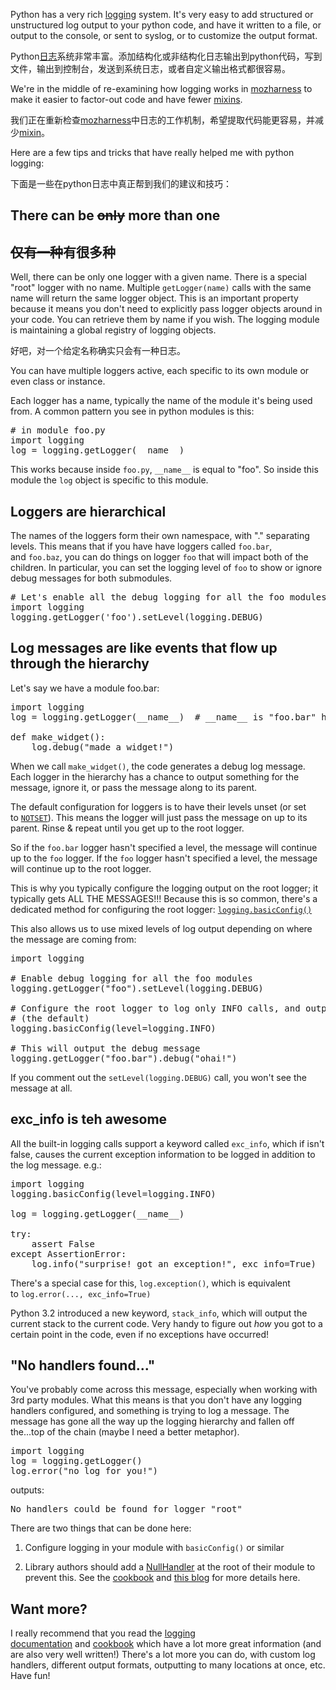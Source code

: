 Python has a very rich [logging](https://docs.python.org/3/library/logging.html) system. It's very easy to add structured or unstructured log output to your python code, and have it written to a file, or output to the console, or sent to syslog, or to customize the output format.

Python[日志](https://docs.python.org/3/library/logging.html)系统非常丰富。添加结构化或非结构化日志输出到python代码，写到文件，输出到控制台，发送到系统日志，或者自定义输出格式都很容易。

We're in the middle of re-examining how logging works in [mozharness](https://wiki.mozilla.org/ReleaseEngineering/Mozharness) to make it easier to factor-out code and have fewer [mixins](https://mgerva.wordpress.com/2015/02/25/on-mixins/).

我们正在重新检查[mozharness](https://wiki.mozilla.org/ReleaseEngineering/Mozharness)中日志的工作机制，希望提取代码能更容易，并减少[mixin](https://mgerva.wordpress.com/2015/02/25/on-mixins/)。

Here are a few tips and tricks that have really helped me with python logging:

下面是一些在python日志中真正帮到我们的建议和技巧：

## There can be <s>only</s> more than one
## ~~仅有一种~~有很多种

Well, there can be only one logger with a given name. There is a special "root" logger with no name. Multiple `getLogger(name)` calls with the same name will return the same logger object. This is an important property because it means you don't need to explicitly pass logger objects around in your code. You can retrieve them by name if you wish. The logging module is maintaining a global registry of logging objects.

好吧，对一个给定名称确实只会有一种日志。

You can have multiple loggers active, each specific to its own module or even class or instance.

Each logger has a name, typically the name of the module it's being used from. A common pattern you see in python modules is this:
<pre># in module foo.py
import logging
log = logging.getLogger(__name__)
</pre>

This works because inside `foo.py`, `__name__` is equal to "foo". So inside this module the `log` object is specific to this module.

## Loggers are hierarchical

The names of the loggers form their own namespace, with "." separating levels. This means that if you have have loggers called `foo.bar`, and `foo.baz`, you can do things on logger `foo` that will impact both of the children. In particular, you can set the logging level of `foo` to show or ignore debug messages for both submodules.
<pre># Let's enable all the debug logging for all the foo modules
import logging
logging.getLogger('foo').setLevel(logging.DEBUG)
</pre>

## Log messages are like events that flow up through the hierarchy

Let's say we have a module foo.bar:
<pre>import logging
log = logging.getLogger(__name__)  # __name__ is "foo.bar" here

def make_widget():
    log.debug("made a widget!")
</pre>

When we call `make_widget()`, the code generates a debug log message. Each logger in the hierarchy has a chance to output something for the message, ignore it, or pass the message along to its parent.

The default configuration for loggers is to have their levels unset (or set to [`NOTSET`](https://docs.python.org/3/library/logging.html#logging-levels)). This means the logger will just pass the message on up to its parent. Rinse &amp; repeat until you get up to the root logger.

So if the `foo.bar` logger hasn't specified a level, the message will continue up to the `foo` logger. If the `foo` logger hasn't specified a level, the message will continue up to the root logger.

This is why you typically configure the logging output on the root logger; it typically gets ALL THE MESSAGES!!! Because this is so common, there's a dedicated method for configuring the root logger: [`logging.basicConfig()`](https://docs.python.org/3/library/logging.html#logging.basicConfig)

This also allows us to use mixed levels of log output depending on where the message are coming from:
<pre>import logging

# Enable debug logging for all the foo modules
logging.getLogger("foo").setLevel(logging.DEBUG)

# Configure the root logger to log only INFO calls, and output to the console
# (the default)
logging.basicConfig(level=logging.INFO)

# This will output the debug message
logging.getLogger("foo.bar").debug("ohai!")
</pre>

If you comment out the `setLevel(logging.DEBUG)` call, you won't see the message at all.

## exc_info is teh awesome

All the built-in logging calls support a keyword called `exc_info`, which if isn't false, causes the current exception information to be logged in addition to the log message. e.g.:
<pre>import logging
logging.basicConfig(level=logging.INFO)

log = logging.getLogger(__name__)

try:
    assert False
except AssertionError:
    log.info("surprise! got an exception!", exc_info=True)
</pre>

There's a special case for this, `log.exception()`, which is equivalent to `log.error(..., exc_info=True)`

Python 3.2 introduced a new keyword, `stack_info`, which will output the current stack to the current code. Very handy to figure out _how_ you got to a certain point in the code, even if no exceptions have occurred!

## "No handlers found..."

You've probably come across this message, especially when working with 3rd party modules. What this means is that you don't have any logging handlers configured, and something is trying to log a message. The message has gone all the way up the logging hierarchy and fallen off the...top of the chain (maybe I need a better metaphor).
<pre>import logging
log = logging.getLogger()
log.error("no log for you!")
</pre>

outputs:
<pre>No handlers could be found for logger "root"
</pre>

There are two things that can be done here:

1.  Configure logging in your module with `basicConfig()` or similar

2.  Library authors should add a [NullHandler](https://docs.python.org/3/library/logging.handlers.html#logging.NullHandler) at the root of their module to prevent this. See the [cookbook](https://docs.python.org/3/howto/logging.html#library-config) and [this blog](http://pythonsweetness.tumblr.com/post/67394619015/use-of-logging-package-from-within-a-library) for more details here.

## Want more?

I really recommend that you read the [logging documentation](https://docs.python.org/3/library/logging.html) and [cookbook](https://docs.python.org/3/howto/logging-cookbook.html) which have a lot more great information (and are also very well written!) There's a lot more you can do, with custom log handlers, different output formats, outputting to many locations at once, etc. Have fun!